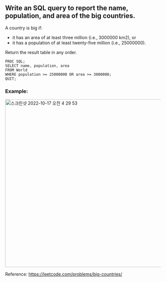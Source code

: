## Write an SQL query to report the name, population, and area of the big countries.

A country is big if:
* it has an area of at least three million (i.e., 3000000 km2), or
* it has a population of at least twenty-five million (i.e., 25000000).

Return the result table in any order.

``` SAS
PROC SQL;
SELECT name, population, area
FROM World
WHERE population >= 25000000 OR area >= 3000000;
QUIT;
```

### Example:
<img width="542" alt="스크린샷 2022-10-17 오전 4 29 53" src="https://user-images.githubusercontent.com/107760647/196054285-2c03a6b2-2cd1-461d-a131-d00ebc5992e3.png">


Reference:
https://leetcode.com/problems/big-countries/
